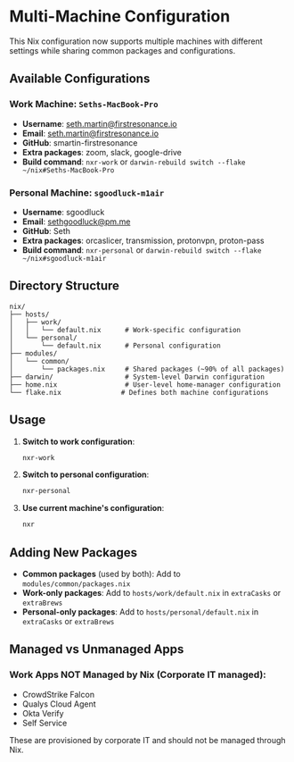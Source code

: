 # Multi-Machine Configuration

This Nix configuration now supports multiple machines with different settings while sharing common packages and configurations.

## Available Configurations

### Work Machine: `Seths-MacBook-Pro`
- **Username**: seth.martin@firstresonance.io
- **Email**: seth.martin@firstresonance.io
- **GitHub**: smartin-firstresonance
- **Extra packages**: zoom, slack, google-drive
- **Build command**: `nxr-work` or `darwin-rebuild switch --flake ~/nix#Seths-MacBook-Pro`

### Personal Machine: `sgoodluck-m1air`
- **Username**: sgoodluck
- **Email**: sethgoodluck@pm.me
- **GitHub**: Seth
- **Extra packages**: orcaslicer, transmission, protonvpn, proton-pass
- **Build command**: `nxr-personal` or `darwin-rebuild switch --flake ~/nix#sgoodluck-m1air`

## Directory Structure

```
nix/
├── hosts/
│   ├── work/
│   │   └── default.nix      # Work-specific configuration
│   └── personal/
│       └── default.nix      # Personal configuration
├── modules/
│   └── common/
│       └── packages.nix     # Shared packages (~90% of all packages)
├── darwin/                  # System-level Darwin configuration
├── home.nix                 # User-level home-manager configuration
└── flake.nix               # Defines both machine configurations
```

## Usage

1. **Switch to work configuration**:
   ```bash
   nxr-work
   ```

2. **Switch to personal configuration**:
   ```bash
   nxr-personal
   ```

3. **Use current machine's configuration**:
   ```bash
   nxr
   ```

## Adding New Packages

- **Common packages** (used by both): Add to `modules/common/packages.nix`
- **Work-only packages**: Add to `hosts/work/default.nix` in `extraCasks` or `extraBrews`
- **Personal-only packages**: Add to `hosts/personal/default.nix` in `extraCasks` or `extraBrews`

## Managed vs Unmanaged Apps

### Work Apps NOT Managed by Nix (Corporate IT managed):
- CrowdStrike Falcon
- Qualys Cloud Agent
- Okta Verify
- Self Service

These are provisioned by corporate IT and should not be managed through Nix.